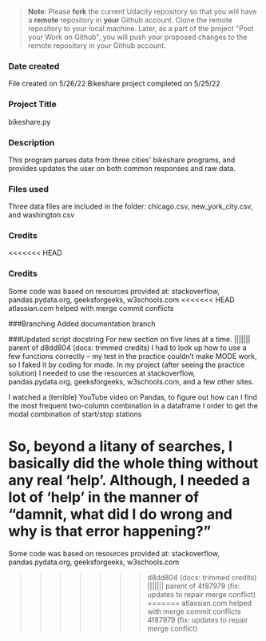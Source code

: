 >**Note**: Please **fork** the current Udacity repository so that you will have a **remote** repository in **your** Github account. Clone the remote repository to your local machine. Later, as a part of the project "Post your Work on Github", you will push your proposed changes to the remote repository in your Github account.

### Date created
File created on 5/26/22
Bikeshare project completed on 5/25/22
### Project Title
bikeshare.py

### Description
This program parses data from three cities' bikeshare programs, and provides updates the user on both common responses and raw data.

### Files used
Three data files are included in the folder: chicago.csv, new_york_city.csv, and washington.csv

### Credits
<<<<<<< HEAD
### Credits
Some code was based on resources provided at:
stackoverflow, pandas.pydata.org, geeksforgeeks, w3schools.com
<<<<<<< HEAD
atlassian.com helped with merge commit conflicts

###Branching
Added documentation branch

###Updated script docstring
For new section on five lines at a time.
||||||| parent of d8dd804 (docs: trimmed credits)
I had to look up how to use a few functions correctly – my test in the practice couldn’t make MODE work, so I faked it by coding for mode. In my project (after seeing the practice solution) I needed to use the resources at stackoverflow, pandas.pydata.org, geeksforgeeks, w3schools.com, and a few other sites.

I watched a (terrible) YouTube video on Pandas, to figure out how can I find the most frequent two-column combination in a dataframe I order to get the modal combination of start/stop stations

So, beyond a litany of searches, I basically did the whole thing without any real ‘help’. Although, I needed a lot of ‘help’ in the manner of “damnit, what did I do wrong and why is that error happening?”
=======
Some code was based on resources provided at:
stackoverflow, pandas.pydata.org, geeksforgeeks, w3schools.com
>>>>>>> d8dd804 (docs: trimmed credits)
||||||| parent of 4f87979 (fix: updates to repair merge conflict)
=======
atlassian.com helped with merge commit conflicts
>>>>>>> 4f87979 (fix: updates to repair merge conflict)
